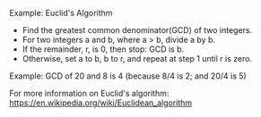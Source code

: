 Example: Euclid's Algorithm 

* Find the greatest common denominator(GCD) of two integers.
* For two integers a and b, where a > b, divide a by b.
* If the remainder, r, is 0, then stop: GCD is b. 
* Otherwise, set a to b, b to r, and repeat at step 1 until r is zero.

Example: GCD of 20 and 8 is 4
(because 8/4 is 2; and 20/4 is 5) 

For more information on Euclid's algorithm: https://en.wikipedia.org/wiki/Euclidean_algorithm
